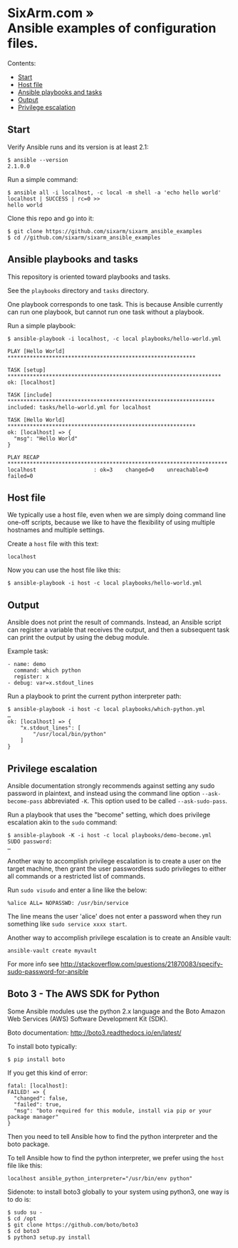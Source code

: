 # SixArm.com » <br> Ansible examples of configuration files.

Contents:

* [Start](#start)
* [Host file](#host)
* [Ansible playbooks and tasks](#ansble-playbooks-and-tasks)
* [Output](#output)
* [Privilege escalation](#privilege-escalation)


<h2><a name="start">Start</a></h2>

Verify Ansible runs and its version is at least 2.1:

    $ ansible --version
    2.1.0.0

Run a simple command:

    $ ansible all -i localhost, -c local -m shell -a 'echo hello world'
    localhost | SUCCESS | rc=0 >>
    hello world

Clone this repo and go into it:

    $ git clone https://github.com/sixarm/sixarm_ansible_examples
    $ cd //github.com/sixarm/sixarm_ansible_examples


<h2><a name="ansible-playbooks-and-tasks">Ansible playbooks and tasks</a></h2>

This repository is oriented toward playbooks and tasks.

See the `playbooks` directory and `tasks` directory.

One playbook corresponds to one task. This is because Ansible currently can run one playbook, but cannot run one task without a playbook.

Run a simple playbook:

    $ ansible-playbook -i localhost, -c local playbooks/hello-world.yml

    PLAY [Hello World] ***********************************************************

    TASK [setup] *******************************************************************
    ok: [localhost]

    TASK [include] *****************************************************************
    included: tasks/hello-world.yml for localhost

    TASK [Hello World] ***********************************************************
    ok: [localhost] => {
      "msg": "Hello World"
    }

    PLAY RECAP *********************************************************************
    localhost                  : ok=3    changed=0    unreachable=0    failed=0


<h2><a name="host">Host file</a></h2> 

We typically use a host file, even when we are simply doing command line one-off scripts, because we like to have the flexibility of using multiple hostnames and multiple settings.

Create a `host` file with this text:

    localhost

Now you can use the host file like this:

    $ ansible-playbook -i host -c local playbooks/hello-world.yml


<h2><a name="out">Output</a></h2> 

Ansible does not print the result of commands. Instead, an Ansible script can register a variable that receives the output, and then a subsequent task can print the output by using the debug module.

Example task:

    - name: demo
      command: which python
      register: x
    - debug: var=x.stdout_lines

Run a playbook to print the current python interpreter path:

    $ ansible-playbook -i host -c local playbooks/which-python.yml
    …
    ok: [localhost] => {
        "x.stdout_lines": [
            "/usr/local/bin/python"
        ]
    }


<h2><a name="privilege-escalation">Privilege escalation</a></h2> 

Ansible documentation strongly recommends against setting any sudo password in plaintext, and instead using the command line option `--ask-become-pass` abbreviated `-K`. This option used to be called `--ask-sudo-pass`.

Run a playbook that uses the "become" setting, which does privilege escalation akin to the `sudo` command:

    $ ansible-playbook -K -i host -c local playbooks/demo-become.yml
    SUDO password:
    …

Another way to accomplish privilege escalation is to create a user on the target machine, then grant the user passwordless sudo privileges to either all commands or a restricted list of commands.

Run `sudo visudo` and enter a line like the below:

    %alice ALL= NOPASSWD: /usr/bin/service

The line means the user 'alice' does not enter a password when they run something like `sudo service xxxx start`.

Another way to accomplish privilege escalation is to create an Ansible vault: 

    ansible-vault create myvault

For more info see http://stackoverflow.com/questions/21870083/specify-sudo-password-for-ansible


<h2><a name="boto">Boto 3 - The AWS SDK for Python</a></h2> 

Some Ansible modules use the python 2.x language and the Boto Amazon Web Services (AWS) Software Development Kit (SDK).

Boto documentation: http://boto3.readthedocs.io/en/latest/

To install boto typically:

    $ pip install boto

If you get this kind of error:

    fatal: [localhost]:
    FAILED! => {
      "changed": false,
      "failed": true,
      "msg": "boto required for this module, install via pip or your package manager"
    }

Then you need to tell Ansible how to find the python interpreter and the boto package.

To tell Ansible how to find the python interpreter, we prefer using the `host` file like this:

    localhost ansible_python_interpreter="/usr/bin/env python"


Sidenote: to install boto3 globally to your system using python3, one way is to do is:

    $ sudo su -
    $ cd /opt
    $ git clone https://github.com/boto/boto3
    $ cd boto3
    $ python3 setup.py install


